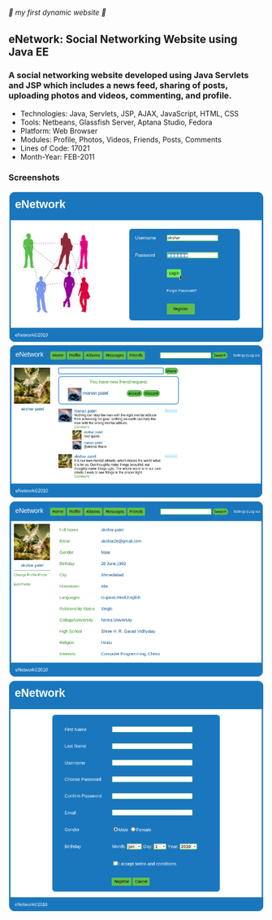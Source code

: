 ###### :rocket: my first dynamic website :rocket:
## eNetwork: Social Networking Website using Java EE
### A social networking website developed using Java Servlets and JSP which includes a news feed, sharing of posts, uploading photos and videos, commenting, and profile.

* Technologies: Java, Servlets, JSP, AJAX, JavaScript, HTML, CSS
* Tools: Netbeans, Glassfish Server, Aptana Studio, Fedora
* Platform: Web Browser
* Modules: Profile, Photos, Videos, Friends, Posts, Comments
* Lines of Code: 17021
* Month-Year: FEB-2011

### Screenshots

![home](screenshots/home.png)
![feed](screenshots/feed.png)
![profile](screenshots/profile.png)
![register](screenshots/register.png)

